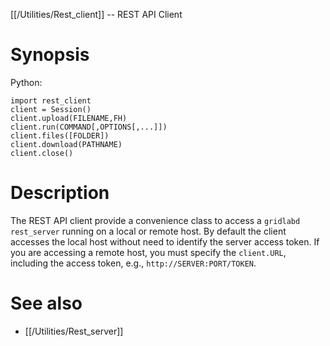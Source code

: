 [[/Utilities/Rest_client]] -- REST API Client

# Synopsis

Python:

~~~
import rest_client
client = Session()
client.upload(FILENAME,FH)
client.run(COMMAND[,OPTIONS[,...]])
client.files([FOLDER])
client.download(PATHNAME)
client.close()
~~~

# Description

The REST API client provide a convenience class to access a `gridlabd rest_server` running on a local or remote host.  By default the client accesses the local host without need to identify the server access token. If you are accessing a remote host, you must specify the `client.URL`, including the access token, e.g., `http://SERVER:PORT/TOKEN`.

# See also

* [[/Utilities/Rest_server]]
